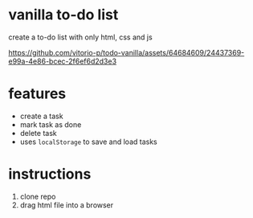 # vanilla to-do list
create a to-do list with only html, css and js

https://github.com/vitorio-p/todo-vanilla/assets/64684609/24437369-e99a-4e86-bcec-2f6ef6d2d3e3


# features
<ul>
  <li>create a task</li>
  <li>mark task as done</li>
  <li>delete task</li>
  <li>uses <code>localStorage</code> to save and load tasks</li>
</ul>

# instructions
<ol>
  <li>clone repo</li>
  <li>drag html file into a browser</li>
</ol>
